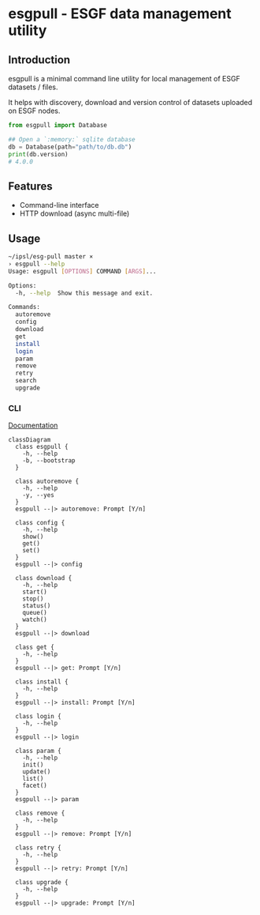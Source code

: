 # esgpull - ESGF data management utility

## Introduction

esgpull is a minimal command line utility for local management of ESGF datasets / files.

It helps with discovery, download and version control of datasets uploaded on ESGF nodes.

```python
from esgpull import Database

## Open a `:memory:` sqlite database
db = Database(path="path/to/db.db")
print(db.version)
# 4.0.0
```

## Features

- Command-line interface
- HTTP download (async multi-file)

## Usage

```sh
~/ipsl/esg-pull master ×
› esgpull --help
Usage: esgpull [OPTIONS] COMMAND [ARGS]...

Options:
  -h, --help  Show this message and exit.

Commands:
  autoremove
  config
  download
  get
  install
  login
  param
  remove
  retry
  search
  upgrade
```


### CLI

[Documentation](https://click.palletsprojects.com/en/8.1.x/#documentation)

```mermaid
classDiagram
  class esgpull {
    -h, --help
    -b, --bootstrap
  }

  class autoremove {
    -h, --help
    -y, --yes
  }
  esgpull --|> autoremove: Prompt [Y/n]
  
  class config {
    -h, --help
    show()
    get()
    set()
  }
  esgpull --|> config

  class download {
    -h, --help
    start()
    stop()
    status()
    queue()
    watch()
  }
  esgpull --|> download

  class get {
    -h, --help
  }
  esgpull --|> get: Prompt [Y/n]

  class install {
    -h, --help
  }
  esgpull --|> install: Prompt [Y/n]

  class login {
    -h, --help
  }
  esgpull --|> login

  class param {
    -h, --help
    init()
    update()
    list()
    facet()
  }
  esgpull --|> param

  class remove {
    -h, --help
  }
  esgpull --|> remove: Prompt [Y/n]

  class retry {
    -h, --help
  }
  esgpull --|> retry: Prompt [Y/n]

  class upgrade {
    -h, --help
  }
  esgpull --|> upgrade: Prompt [Y/n]
```
